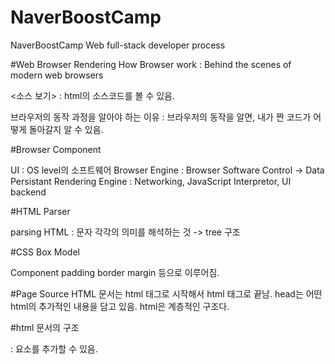 # NaverBoostCamp
NaverBoostCamp Web full-stack developer process

#Web Browser Rendering
How Browser work : Behind the scenes of modern web browsers

<소스 보기> : html의 소스코드를 볼 수 있음.

브라우저의 동작 과정을 알아야 하는 이유 : 브라우저의 동작을 알면, 내가 짠 코드가 어떻게 돌아갈지 알 수 있음.

#Browser Component

UI : OS level의 소프트웨어
Browser Engine : Browser Software Control -> Data Persistant
Rendering Engine : Networking, JavaScript Interpretor, UI backend

#HTML Parser

parsing  HTML : 문자 각각의 의미를 해석하는 것 -> tree 구조

#CSS Box Model

Component
padding
border
margin
등으로 이루어짐.

#Page Source
HTML 문서는 html 태그로 시작해서 html 태그로 끝남.
head는 어떤 html의 추가적인 내용을 담고 있음.
html은 계층적인 구조다.

#html 문서의 구조
<!DOCTYPE html>
<html>
<head>
  <meta charset="utf-8">
  <meta name="viewport" content="width=device-width">
  <title></title>
</head>
<body>

</body>
</html>

<div> : 요소를 추가할 수 있음.
<style> : css 추가.
<script> : JavaScript code 추기. 보통 html 끝에 추가하는 것이 일반적임.

#Web Server
Web Server : Software, client가 요청하는 html문서나 각종 리소스를 전달하는 것.
Resource : 컴퓨터에 저장되어 있는 정적인 데이터이거나, 프로그램을 통해서 만들어진 동적인 데이터일 수 있음.
Web croller : 다른 웹 사이트 정보를 읽어갈 때, 사용하는 프로그램.

Apache, Nginx, Microsoft, Google WebServer 등이 가장 많이 사용 됨.

#WAS (Web Application Server)
client는 서비스를 제공하는 서버에게 정보를 요청하여 응답 받은 결과를 사용.

DBMS(Database Management System) : 다수의 사용자들이 데이터베이스 내의 데이터를 접근할 수 있도록 해주는 소프트웨어.

MiddleWare : Client와 DBMS 사이의 서버.
(WAS도 MiddleWare의 한 종류.)

#HTML tags
tag의 종류
- 링크
- 이미지
- 목록
- 제목

#HTML latout tags
- header
- section
- nav
- footer
- aside

#CSS 상속 우선순위 결정
- width, height, margin, padding, border 등과 같은 박스 모델- 상속 X
- 상위 엘리먼트가 하위 엘리먼트에 상속됨.
- inline > internal == external CSS
- id > class > element

#CSS selector
span{} - element
#spantag{} - id
#.spanclass - class

+ css에 Web font를 사용할 수도 있음

#Element가 배치되는 방식 (layout; lendering)
- span 같은 tag는 좌->우로 흐름
- display (block, inline, inline-block)
- position (static, absolute, relative, fixed)
- float (left, right)

inline : 옆으로 흐르는 Element
static : 순서대로 배치
absolute : 특정한 위치에 배치 가능 (static이 아닌 position이 기준점)
- top, left 값을 무조건 입력하는 것이 좋음.

- margin으로 배치를 다르게 할 수 있음.

#기본 배체에서 벗어나서 떠있는 방법 (float:left)

- float 속성으로 원래 flow에서 벗어날 수 있음.
-> float 속성을 사용하면 더 다양한 구조를 만들 수 있음.

#Block Element
- Content, padding, border(테두리), margin -> BOX Model + Box-shadow
- CSS lendering이 다양하게 나올 수 있음.
- Element의 크기는 부모의 크기가 기본 (width:100% = 부모의 크기)
- padding값을 늘리면 box-sizing:content-box = 글자 크기 커짐,
  box-sizing:border-box = 글자 크기 유지

#

